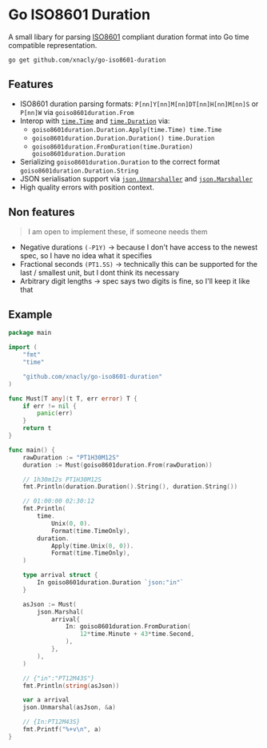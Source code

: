 # Go ISO8601 Duration

A small libary for parsing
[ISO8601](https://en.wikipedia.org/wiki/ISO_8601#Durations) compliant duration
format into Go time compatible representation.

```shell
go get github.com/xnacly/go-iso8601-duration
```

## Features

- ISO8601 duration parsing formats: `P[nn]Y[nn]M[nn]DT[nn]H[nn]M[nn]S` or
  `P[nn]W` via `goiso8601duration.From`
- Interop with [`time.Time`](https://pkg.go.dev/time#Time) and
  [`time.Duration`](https://pkg.go.dev/time#Duration) via:
  - `goiso8601duration.Duration.Apply(time.Time) time.Time`
  - `goiso8601duration.Duration.Duration() time.Duration`
  - `goiso8601duration.FromDuration(time.Duration) goiso8601duration.Duration`
- Serializing `goiso8601duration.Duration` to the correct format
  `goiso8601duration.Duration.String`
- JSON serialisation support via
  [`json.Unmarshaller`](https://pkg.go.dev/encoding/json#Unmarshaler) and
  [`json.Marshaller`](https://pkg.go.dev/encoding/json#Marshaler)
- High quality errors with position context.

## Non features

> I am open to implement these, if someone needs them

- Negative durations `(-P1Y)` -> because I don't have access to the newest spec, so I have no idea what it specifies
- Fractional seconds `(PT1.5S)` -> technically this can be supported for the last / smallest unit, but I dont think its necessary
- Arbitrary digit lengths -> spec says two digits is fine, so I'll keep it like that

## Example

```go
package main

import (
    "fmt"
    "time"

    "github.com/xnacly/go-iso8601-duration"
)

func Must[T any](t T, err error) T {
	if err != nil {
		panic(err)
	}
	return t
}

func main() {
	rawDuration := "PT1H30M12S"
	duration := Must(goiso8601duration.From(rawDuration))

	// 1h30m12s PT1H30M12S
	fmt.Println(duration.Duration().String(), duration.String())

	// 01:00:00 02:30:12
	fmt.Println(
		time.
			Unix(0, 0).
			Format(time.TimeOnly),
		duration.
			Apply(time.Unix(0, 0)).
			Format(time.TimeOnly),
	)

	type arrival struct {
		In goiso8601duration.Duration `json:"in"`
	}

	asJson := Must(
		json.Marshal(
			arrival{
				In: goiso8601duration.FromDuration(
					12*time.Minute + 43*time.Second,
				),
			},
		),
	)

	// {"in":"PT12M43S"}
	fmt.Println(string(asJson))

	var a arrival
	json.Unmarshal(asJson, &a)

	// {In:PT12M43S}
	fmt.Printf("%+v\n", a)
}
```
